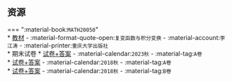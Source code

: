 ## 资源  
=== ":material-book:`MATH20050`"  
    * [教材](http://api.cqu-openlib.cn/file?key=iIlvg2atm29a) - :material-format-quote-open:`复变函数与积分变换` - :material-account:`李江涛` - :material-printer:`重庆大学出版社`  
    * 期末试卷
        * [试卷+答案](http://api.cqu-openlib.cn/file?key=ie4ii2l40k6j) - :material-calendar:`2023秋` - :material-tag:`A卷`  
        * [试卷+答案](http://api.cqu-openlib.cn/file?key=iqAYK2ebay8f) - :material-calendar:`2018秋` - :material-tag:`A卷`  
        * [试卷+答案](http://api.cqu-openlib.cn/file?key=iyQwq2ebay9g) - :material-calendar:`2018秋` - :material-tag:`B卷`  